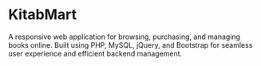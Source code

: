 # KitabMart
A responsive web application for browsing, purchasing, and managing books online. Built using PHP, MySQL, jQuery, and Bootstrap for seamless user experience and efficient backend management.
